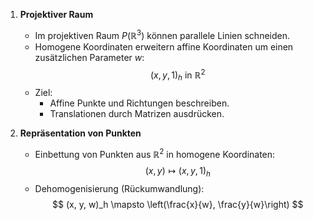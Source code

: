 1. **Projektiver Raum**
   - Im projektiven Raum $P(\mathbb{R}^3)$ können parallele Linien schneiden.
   - Homogene Koordinaten erweitern affine Koordinaten um einen zusätzlichen Parameter $w$:
     $$
     (x, y, 1)_h \text{ in } \mathbb{R}^2
     $$
   - Ziel:
     - Affine Punkte und Richtungen beschreiben.
     - Translationen durch Matrizen ausdrücken.

2. **Repräsentation von Punkten**
   - Einbettung von Punkten aus $\mathbb{R}^2$ in homogene Koordinaten:
     $$
     (x, y) \mapsto (x, y, 1)_h
     $$
   - Dehomogenisierung (Rückumwandlung):
     $$
     (x, y, w)_h \mapsto \left(\frac{x}{w}, \frac{y}{w}\right)
     $$
